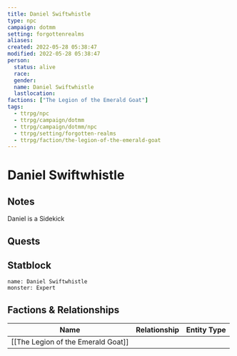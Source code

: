 ```yaml
---
title: Daniel Swiftwhistle
type: npc
campaign: dotmm
setting: forgottenrealms
aliases: 
created: 2022-05-28 05:38:47
modified: 2022-05-28 05:38:47
person:
  status: alive
  race: 
  gender: 
  name: Daniel Swiftwhistle
  lastlocation: 
factions: ["The Legion of the Emerald Goat"]
tags:
  - ttrpg/npc
  - ttrpg/campaign/dotmm
  - ttrpg/campaign/dotmm/npc
  - ttrpg/setting/forgotten-realms
  - ttrpg/faction/the-legion-of-the-emerald-goat
---
```


# Daniel Swiftwhistle

## Notes

Daniel is a Sidekick

## Quests


## Statblock

```statblock
name: Daniel Swiftwhistle
monster: Expert
```


## Factions & Relationships
| Name | Relationship | Entity Type |
| ---- |:------------:| ----------- |
| [[The Legion of the Emerald Goat]] | | |



